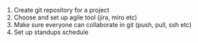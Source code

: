 1. Create git repository for a project
2. Choose and set up agile tool (jira, miro etc)
3. Make sure everyone can collaborate in git (push, pull, ssh etc)
4. Set up standups schedule